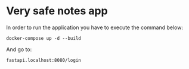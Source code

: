 # Very safe notes app
In order to run the application you have to execute the command below:
```
docker-compose up -d --build
```
And go to:
```
fastapi.localhost:8080/login
```
